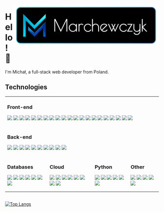   
[<img src="https://raw.githubusercontent.com/michalmarchewczyk/michalmarchewczyk/master/images/logotype.png" width="478" align="right"/>](https://marchewczyk.eu/)

# Hello!&nbsp;👋

I'm Michał, a full-stack web developer from Poland.

## Technologies

<table border="0">
<tr>
<td colspan="4">

### Front-end
<img src="https://img.shields.io/badge/JavaScript-F7DF1E?style=for-the-badge&logo=javascript&logoColor=black" height="24"/> <img src="https://img.shields.io/badge/TypeScript-007ACC?style=for-the-badge&logo=typescript&logoColor=white" height="24"/> <img src="https://img.shields.io/badge/React-20232A?style=for-the-badge&logo=react&logoColor=61DAFB" height="24"/> <img src="https://img.shields.io/badge/React_Native-20232A?style=for-the-badge&logo=react&logoColor=61DAFB" height="24"/> <img src="https://img.shields.io/badge/Redux-593D88?style=for-the-badge&logo=redux&logoColor=white" height="24"/> <img src="https://img.shields.io/badge/next.js-000000?style=for-the-badge&logo=next-dot-js&logoColor=white" height="24"/> <img src="https://img.shields.io/badge/Gatsby-663399?style=for-the-badge&logo=gatsby&logoColor=white" height="24"/> <img src="https://img.shields.io/badge/Vue.js-35495E?style=for-the-badge&logo=vuedotjs&logoColor=4FC08D" height="24"/> <img src="https://img.shields.io/badge/nuxt.js-00C58E?style=for-the-badge&logo=nuxtdotjs&logoColor=white" height="24"/> <img src="https://img.shields.io/badge/Angular-DD0031?style=for-the-badge&logo=angular&logoColor=white" height="24"/> <img src="https://img.shields.io/badge/Svelte-4A4A55?style=for-the-badge&logo=svelte&logoColor=FF3E00" height="24"/> <img src="https://img.shields.io/badge/jQuery-0769AD?style=for-the-badge&logo=jquery&logoColor=white" height="24"/> <img src="https://img.shields.io/badge/HTML5-E34F26?style=for-the-badge&logo=html5&logoColor=white" height="24"/> <img src="https://img.shields.io/badge/CSS3-1572B6?style=for-the-badge&logo=css3&logoColor=white" height="24"/> <img src="https://img.shields.io/badge/Sass-CC6699?style=for-the-badge&logo=sass&logoColor=white" height="24"/> <img src="https://img.shields.io/badge/Bootstrap-563D7C?style=for-the-badge&logo=bootstrap&logoColor=white" height="24"/> <img src="https://img.shields.io/badge/Tailwind_CSS-38B2AC?style=for-the-badge&logo=tailwind-css&logoColor=white" height="24"/> <img src="https://img.shields.io/badge/Material--UI-0081CB?style=for-the-badge&logo=material-ui&logoColor=white" height="24"/> <img src="https://img.shields.io/badge/Markdown-000000?style=for-the-badge&logo=markdown&logoColor=white" height="24"/> <img src="https://img.shields.io/badge/webpack%20-%238DD6F9.svg?&style=for-the-badge&logo=webpack&logoColor=black"  height="24"/> <img src="https://img.shields.io/badge/Electron-2B2E3A?style=for-the-badge&logo=electron&logoColor=9FEAF9" height="24"/>

</td>
</tr>
<tr>
<td colspan="4">

### Back-end

<img src="https://img.shields.io/badge/Node.js-339933?style=for-the-badge&logo=nodedotjs&logoColor=white" height="24"/> <img src="https://img.shields.io/badge/npm-CB3837?style=for-the-badge&logo=npm&logoColor=white" height="24"/> <img src="https://img.shields.io/badge/Express.js-000000?style=for-the-badge&logo=express&logoColor=white" height="24"/> <img src="https://img.shields.io/badge/nestjs-%23E0234E.svg?style=for-the-badge&logo=nestjs&logoColor=white" height="24"/> <img src="https://img.shields.io/badge/Socket.io-010101?&style=for-the-badge&logo=Socket.io&logoColor=white" height="24"/> <img src="https://img.shields.io/badge/Jest-C21325?style=for-the-badge&logo=jest&logoColor=white" height="24"/>  <img src="https://img.shields.io/badge/GraphQl-E10098?style=for-the-badge&logo=graphql&logoColor=white" height="24"/> <img src="https://img.shields.io/badge/Nginx-009639?style=for-the-badge&logo=nginx&logoColor=white" height="24"/> <img src="https://img.shields.io/badge/PHP-777BB4?style=for-the-badge&logo=php&logoColor=white" height="24"/> <img src="https://img.shields.io/badge/apache%20-%23D42029.svg?&style=for-the-badge&logo=apache&logoColor=white" height="24"/>

</td>
</tr>
<tr>
<td>

### Databases

 <img src="https://img.shields.io/badge/MySQL-00000F?style=for-the-badge&logo=mysql&logoColor=white" height="24"/> <img src="https://img.shields.io/badge/PostgreSQL-316192?style=for-the-badge&logo=postgresql&logoColor=white" height="24"/> <img src="https://img.shields.io/badge/MariaDB-003545?style=for-the-badge&logo=mariadb&logoColor=white" height="24"/> <img src="https://img.shields.io/badge/SQLite-07405E?style=for-the-badge&logo=sqlite&logoColor=white" height="24"/> <img src="https://img.shields.io/badge/MongoDB-4EA94B?style=for-the-badge&logo=mongodb&logoColor=white" height="24"/> <img src="https://img.shields.io/badge/redis-%23DD0031.svg?&style=for-the-badge&logo=redis&logoColor=white" height="24"/> <img src="https://img.shields.io/badge/Couchbase-EA2328?style=for-the-badge&logo=couchbase&logoColor=white" height="24"/>

</td>
<td>

### Cloud

<img src="https://img.shields.io/badge/firebase-ffca28?style=for-the-badge&logo=firebase&logoColor=black" height="24"/> <img src="https://img.shields.io/badge/Google_Cloud-4285F4?style=for-the-badge&logo=google-cloud&logoColor=white" height="24"/> <img src="https://img.shields.io/badge/microsoft%20azure-0089D6?style=for-the-badge&logo=microsoft-azure&logoColor=white" height="24"/>  <img src="https://img.shields.io/badge/Digital_Ocean-0080FF?style=for-the-badge&logo=DigitalOcean&logoColor=white" height="24"/> <img src="https://img.shields.io/badge/Heroku-430098?style=for-the-badge&logo=heroku&logoColor=white" height="24"/> <img src="https://img.shields.io/badge/Netlify-00C7B7?style=for-the-badge&logo=netlify&logoColor=white" height="24"/> <img src="https://img.shields.io/badge/Vercel-000000?style=for-the-badge&logo=vercel&logoColor=white" height="24"/> <img src="https://img.shields.io/badge/Cloudflare-F38020?style=for-the-badge&logo=Cloudflare&logoColor=white" height="24"/> 

</td>
<td>

### Python

<img src="https://img.shields.io/badge/Python-3776AB?style=for-the-badge&logo=python&logoColor=white" height="24"/> <img src="https://img.shields.io/badge/Jupyter-F37626.svg?&style=for-the-badge&logo=Jupyter&logoColor=white" height="24"/> <img src="https://img.shields.io/badge/conda-342B029.svg?&style=for-the-badge&logo=anaconda&logoColor=white" height="24"/> <img src="https://img.shields.io/badge/Flask-000000?style=for-the-badge&logo=flask&logoColor=white" height="24"/> <img src="https://img.shields.io/badge/Django-092E20?style=for-the-badge&logo=django&logoColor=white" height="24"/> <img src="https://img.shields.io/badge/numpy%20-%23013243.svg?&style=for-the-badge&logo=numpy&logoColor=white"  height="24"/>

</td>
<td>

### Other

<img src="https://img.shields.io/badge/Git-F05032?style=for-the-badge&logo=git&logoColor=white" height="24"/> <img src="https://img.shields.io/badge/Docker-2CA5E0?style=for-the-badge&logo=docker&logoColor=white" height="24"/> <img src="https://img.shields.io/badge/Figma-F24E1E?style=for-the-badge&logo=figma&logoColor=white" height="24"/> <img src="https://img.shields.io/badge/Adobe%20XD-FF61F6?style=for-the-badge&logo=Adobe%20XD&logoColor=white" height="24"/> <img src="https://img.shields.io/badge/blender%20-%23F5792A.svg?&style=for-the-badge&logo=blender&logoColor=white" height="24"/>

</td>
</tr>
</table>



\
[![Top Langs](https://github-readme-stats.michalmarchewczyk.vercel.app/api/top-langs/?username=michalmarchewczyk&layout=compact&bg_color=000000&title_color=ffffff&text_color=ffffff&langs_count=6&border_width=3&border_color=50,00DCFA,0064C8)](https://github.com/anuraghazra/github-readme-stats)
